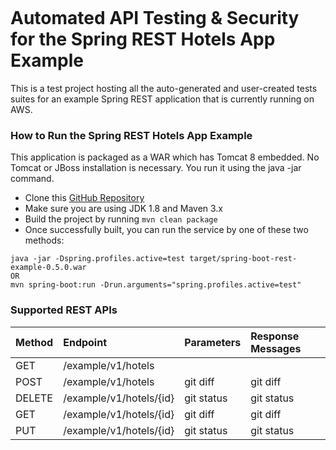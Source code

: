 <figure>
<img src="https://fxlabs.io/wp-content/uploads/2018/02/FX-Logo-100x100.png" alt="" />
</figure>



# Automated API Testing & Security for the Spring REST Hotels App Example

This is a test project hosting all the auto-generated and user-created tests suites for an example Spring REST application that is currently running on AWS.

### How to Run the Spring REST Hotels App Example

This application is packaged as a WAR which has Tomcat 8 embedded. No Tomcat or JBoss installation is necessary. You run it using the java -jar command.

* Clone this [GitHub Repository](https://github.com/khoubyari/spring-boot-rest-example)
* Make sure you are using JDK 1.8 and Maven 3.x
* Build the project by running ```mvn clean package```
* Once successfully built, you can run the service by one of these two methods:

```
java -jar -Dspring.profiles.active=test target/spring-boot-rest-example-0.5.0.war
OR
mvn spring-boot:run -Drun.arguments="spring.profiles.active=test"
```

### Supported REST APIs

| Method | Endpoint | Parameters | Response Messages |  
| :---         | :---           | :---          | :---         | 
| GET   | /example/v1/hotels    |       |       | git status     | 
| POST     | /example/v1/hotels      | git diff      | git diff     | 
| DELETE   | /example/v1/hotels/{id}    | git status    | git status   | 
| GET    | /example/v1/hotels/{id}      | git diff      | git diff     | 
| PUT   | /example/v1/hotels/{id}     | git status    | git status   |  
